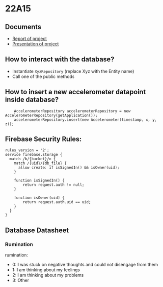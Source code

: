 # 22A15

## Documents

- [Report of project](./doc/report.pdf)
- [Presentation of project](./doc/presentation.pdf)

## How to interact with the database?
- Instantiate `XyzRepository` (replace Xyz with the Entity name)
- Call one of the public methods 

## How to insert a new accelerometer datapoint inside database?
```
    AccelerometerRepository accelerometerRepository = new AccelerometerRepository(getApplication());
    accelerometerRepository.insert(new Accelerometer(timestamp, x, y, z));
```

## Firebase Security Rules:
```
rules_version = '2';
service firebase.storage {
  match /b/{bucket}/o {
    match /{uid}/{db_file} {
      allow create: if isSignedIn() && isOwner(uid);
    }
  
    function isSignedIn() {
    	return request.auth != null;
    }
    
    function isOwner(uid) {
    	return request.auth.uid == uid;
    }
  }
}
```

## Database Datasheet
### Rumination
rumination:
- 0: I was stuck on negative thoughts and could not disengage from them
- 1: I am thinking about my feelings
- 2: I am thinking about my problems
- 3: Other
